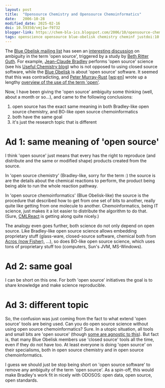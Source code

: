 ```yaml
---
layout: post
title:  "Opensource Chemistry and Opensource Chemoinformatics"
date:   2006-10-28
modified_date: 2025-02-16
doi: 10.59350/vmj1w-f9732
blogger-link: https://chem-bla-ics.blogspot.com/2006/10/opensource-chemistry-and-opensource.html
tags: openscience opensource blue-obelisk chemistry cheminf justdoi:10.1021/ci0502698
---
```


The [Blue Obelisk mailing list](http://hardly.cubic.uni-koeln.de/mailman/listinfo/blue-obelisk) has seen an
[interesting discussion](http://hardly.cubic.uni-koeln.de/pipermail/blue-obelisk/2006-September/thread.html) on ambiguity in the term 'open source',
triggered by a study by [Beth Ritter Guth](http://www.blogger.com/profile/19401667). For example, [Jean-Claude Bradley](http://www.blogger.com/profile/6833158)
performs 'open source' science (see his [Useful Chemistry blog](http://usefulchem.blogspot.com/)) who is not opposed to using
closed source software, while the [Blue Obelisk](http://www.blueobelisk.org/) is about 'open source' software. It seemed that
this was contradicting, and [Peter Murray-Rust](http://wwmm.ch.cam.ac.uk/wikis/wwmm/index.php/Peter_Murray_Rust)
[[wp](http://en.wikipedia.org/):[en](http://en.wikipedia.org/wiki/Peter_Murray-Rust)] wrote up a lengthy
[overview of the use of the term 'open'](http://wwmm.ch.cam.ac.uk/blogs/murrayrust/?p=69).

Now, I have been giving the 'open source' ambiguity some thinking (well, about a month or so...), and came to the following conclusions:

1. open source has the exact same meaning in both Bradley-like open source chemistry, and BO-like open source chemoinformatics
2. both have the same goal
3. it's just the research topic that is different

# Ad 1: same meaning of 'open source'

I think 'open source' just means that every has the right to reproduce (and distribute and the same or modified shape)
products created from the source.

In 'open source chemistry' (Bradley-like, sorry for the term :) the source is are the details about the chemical reactions
to perform, the product being being able to run the whole reaction pathway.

In 'open source chemoinformatics' (Blue Obelisk-like) the source is the procedure that described how to get from one set
of bits to another, really quite like getting from one molecule to another. Chemoinformatics, being IT science, just
makes it a lot easier to distribute the algorithm to do that. (Sure, [CMLReact](https://doi.org/10.1021/ci0502698)
is getting along quite nicely.)

The analogy even goes further, both science do not only depend on open source. Like Bradley-like open source science allows
embedding proprietary stuff (glass-ware, closed-source software, chemical both from [Acros (now Fisher)](http://www.fisherscientific.com/),
...), so does BO-like open source science, which uses tons of proprietary stuff too (computers, Sun's JVM, MS-Windows).

# Ad 2: same goal

I can be short on this one. For both 'open source' initiatives the goal is to share knowledge and make science reproducible.

# Ad 3: different topic

So, the confusion was just coming from the fact to what extend 'open source' tools are being used. Can you do open source
science without using open source chemoinformatics? Sure. In a utopic situation, all tools and small bits are 'open source'
(though [some are agnostic to this](http://wwmm.ch.cam.ac.uk/blogs/corbett/?p=7)). But fact is, that many Blue Obelisk members use 'closed source' tools all the time,
even if they do not have too. At least everyone is doing 'open source' on their specialisms, both in open source chemistry
and in open source chemoinformatics.

I guess we should just be stop being short on 'open source software' to remove any ambiguity of the term 'open source'.
As a spin-off, this would make Bradley's work fit in nicely with ODOSOS: open data, open source, open standards.
